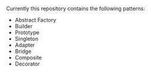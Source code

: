 Currently this repository contains the following patterns:
- Abstract Factory
- Builder
- Prototype
- Singleton
- Adapter
- Bridge
- Composite
- Decorator

